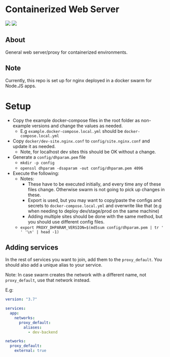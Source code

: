 # Containerized Web Server

[![](https://images.microbadger.com/badges/image/brainsum/containerized-webserver.svg)](https://microbadger.com/images/brainsum/containerized-webserver "Get your own image badge on microbadger.com")
[![](https://images.microbadger.com/badges/version/brainsum/containerized-webserver.svg)](https://microbadger.com/images/brainsum/containerized-webserver "Get your own version badge on microbadger.com")

## About

General web server/proxy for containerized environments.

## Note

Currently, this repo is set up for nginx deployed in a docker swarm for Node.JS apps.

# Setup

- Copy the example docker-compose files in the root folder as non-example versions and change the values as needed.
    - E.g `example.docker-compose.local.yml` should be `docker-compose.local.yml`
- Copy `docker/dev-site.nginx.conf` to `config/site.nginx.conf` and update it as needed.
    - Note, for localhost dev sites this should be OK without a change.
- Generate a `config/dhparam.pem` file
    - `mkdir -p config`
    - `openssl dhparam -dsaparam -out config/dhparam.pem 4096`
- Execute the following:
    - Notes:
        - These have to be executed initially, and every time any of these files change. Otherwise swarm is not going to pick up changes in these.
        - Export is used, but you may want to copy/paste the configs and secrets to `docker-compose.local.yml` and overwrite like that (e.g when needing to deploy dev/stage/prod on the same machine)
        - Adding multiple sites should be done with the same method, but you should use different config files.
    - `export PROXY_DHPARAM_VERSION=$(md5sum config/dhparam.pem | tr ' ' '\n' | head -1)`

## Adding services

In the rest of services you want to join, add them to the `proxy_default`.
You should also add a unique alias to your service.

Note: In case swarm creates the network with a different name, not `proxy_default`, use that network instead.

E.g:

```yaml
version: "3.7"

services:
  app:
    networks:
      proxy_default:
        aliases:
          - dev-backend

networks:
  proxy_default:
    external: true
```
